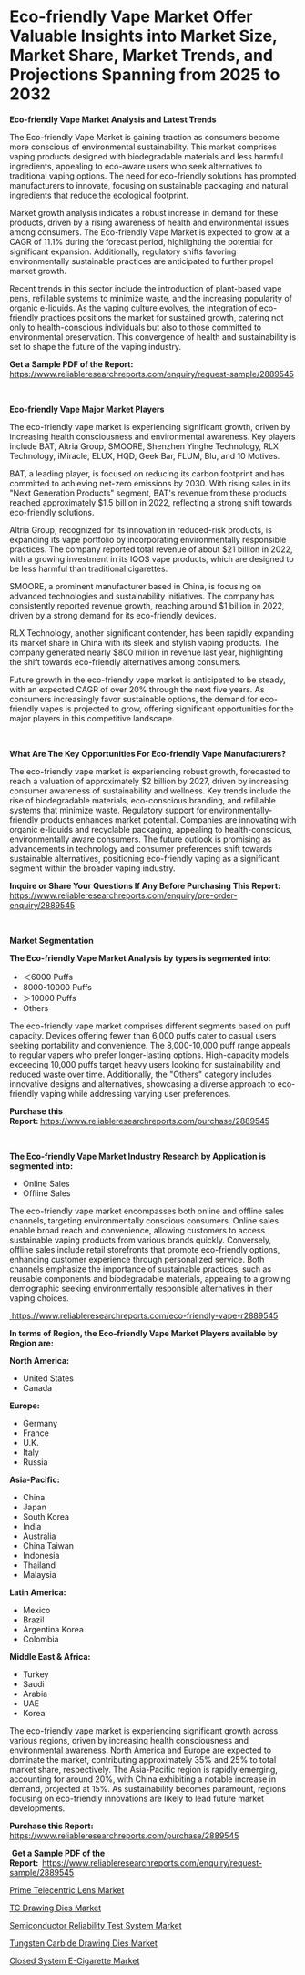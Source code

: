 <p><h1>Eco-friendly Vape Market Offer Valuable Insights into Market Size, Market Share, Market Trends, and Projections Spanning from 2025 to 2032</h1></p><p><strong>Eco-friendly Vape Market Analysis and Latest Trends</strong></p>
<p><p>The Eco-friendly Vape Market is gaining traction as consumers become more conscious of environmental sustainability. This market comprises vaping products designed with biodegradable materials and less harmful ingredients, appealing to eco-aware users who seek alternatives to traditional vaping options. The need for eco-friendly solutions has prompted manufacturers to innovate, focusing on sustainable packaging and natural ingredients that reduce the ecological footprint.</p><p>Market growth analysis indicates a robust increase in demand for these products, driven by a rising awareness of health and environmental issues among consumers. The Eco-friendly Vape Market is expected to grow at a CAGR of 11.1% during the forecast period, highlighting the potential for significant expansion. Additionally, regulatory shifts favoring environmentally sustainable practices are anticipated to further propel market growth.</p><p>Recent trends in this sector include the introduction of plant-based vape pens, refillable systems to minimize waste, and the increasing popularity of organic e-liquids. As the vaping culture evolves, the integration of eco-friendly practices positions the market for sustained growth, catering not only to health-conscious individuals but also to those committed to environmental preservation. This convergence of health and sustainability is set to shape the future of the vaping industry.</p></p>
<p><strong>Get a Sample PDF of the Report:&nbsp;</strong> <a href="https://www.reliableresearchreports.com/enquiry/request-sample/2889545?utm_campaign=13&utm_medium=2&utm_source=Github&utm_content=ia&utm_term=14032025&utm_id=eco-friendly-vape">https://www.reliableresearchreports.com/enquiry/request-sample/2889545</a></p>
<p>&nbsp;</p>
<p><strong>Eco-friendly Vape Major Market Players</strong></p>
<p><p>The eco-friendly vape market is experiencing significant growth, driven by increasing health consciousness and environmental awareness. Key players include BAT, Altria Group, SMOORE, Shenzhen Yinghe Technology, RLX Technology, iMiracle, ELUX, HQD, Geek Bar, FLUM, Blu, and 10 Motives.</p><p>BAT, a leading player, is focused on reducing its carbon footprint and has committed to achieving net-zero emissions by 2030. With rising sales in its "Next Generation Products" segment, BAT's revenue from these products reached approximately $1.5 billion in 2022, reflecting a strong shift towards eco-friendly solutions.</p><p>Altria Group, recognized for its innovation in reduced-risk products, is expanding its vape portfolio by incorporating environmentally responsible practices. The company reported total revenue of about $21 billion in 2022, with a growing investment in its IQOS vape products, which are designed to be less harmful than traditional cigarettes.</p><p>SMOORE, a prominent manufacturer based in China, is focusing on advanced technologies and sustainability initiatives. The company has consistently reported revenue growth, reaching around $1 billion in 2022, driven by a strong demand for its eco-friendly devices.</p><p>RLX Technology, another significant contender, has been rapidly expanding its market share in China with its sleek and stylish vaping products. The company generated nearly $800 million in revenue last year, highlighting the shift towards eco-friendly alternatives among consumers.</p><p>Future growth in the eco-friendly vape market is anticipated to be steady, with an expected CAGR of over 20% through the next five years. As consumers increasingly favor sustainable options, the demand for eco-friendly vapes is projected to grow, offering significant opportunities for the major players in this competitive landscape.</p></p>
<p>&nbsp;</p>
<p><strong>What Are The Key Opportunities For Eco-friendly Vape Manufacturers?</strong></p>
<p><p>The eco-friendly vape market is experiencing robust growth, forecasted to reach a valuation of approximately $2 billion by 2027, driven by increasing consumer awareness of sustainability and wellness. Key trends include the rise of biodegradable materials, eco-conscious branding, and refillable systems that minimize waste. Regulatory support for environmentally-friendly products enhances market potential. Companies are innovating with organic e-liquids and recyclable packaging, appealing to health-conscious, environmentally aware consumers. The future outlook is promising as advancements in technology and consumer preferences shift towards sustainable alternatives, positioning eco-friendly vaping as a significant segment within the broader vaping industry.</p></p>
<p><strong>Inquire or Share Your Questions If Any Before Purchasing This Report:</strong> <a href="https://www.reliableresearchreports.com/enquiry/pre-order-enquiry/2889545?utm_campaign=13&utm_medium=2&utm_source=Github&utm_content=ia&utm_term=14032025&utm_id=eco-friendly-vape">https://www.reliableresearchreports.com/enquiry/pre-order-enquiry/2889545</a></p>
<p>&nbsp;</p>
<p><strong>Market Segmentation</strong></p>
<p><strong>The Eco-friendly Vape Market Analysis by types is segmented into:</strong></p>
<p><ul><li>＜6000 Puffs</li><li>8000-10000 Puffs</li><li>＞10000 Puffs</li><li>Others</li></ul></p>
<p><p>The eco-friendly vape market comprises different segments based on puff capacity. Devices offering fewer than 6,000 puffs cater to casual users seeking portability and convenience. The 8,000-10,000 puff range appeals to regular vapers who prefer longer-lasting options. High-capacity models exceeding 10,000 puffs target heavy users looking for sustainability and reduced waste over time. Additionally, the "Others" category includes innovative designs and alternatives, showcasing a diverse approach to eco-friendly vaping while addressing varying user preferences.</p></p>
<p><strong>Purchase this Report:&nbsp;</strong><a href="https://www.reliableresearchreports.com/purchase/2889545?utm_campaign=13&utm_medium=2&utm_source=Github&utm_content=ia&utm_term=14032025&utm_id=eco-friendly-vape">https://www.reliableresearchreports.com/purchase/2889545</a></p>
<p>&nbsp;</p>
<p><strong>The Eco-friendly Vape Market Industry Research by Application is segmented into:</strong></p>
<p><ul><li>Online Sales</li><li>Offline Sales</li></ul></p>
<p><p>The eco-friendly vape market encompasses both online and offline sales channels, targeting environmentally conscious consumers. Online sales enable broad reach and convenience, allowing customers to access sustainable vaping products from various brands quickly. Conversely, offline sales include retail storefronts that promote eco-friendly options, enhancing customer experience through personalized service. Both channels emphasize the importance of sustainable practices, such as reusable components and biodegradable materials, appealing to a growing demographic seeking environmentally responsible alternatives in their vaping choices.</p></p>
<p><a href="https://www.reliableresearchreports.com/eco-friendly-vape-r2889545?utm_campaign=13&utm_medium=2&utm_source=Github&utm_content=ia&utm_term=14032025&utm_id=eco-friendly-vape">&nbsp;https://www.reliableresearchreports.com/eco-friendly-vape-r2889545</a></p>
<p><strong>In terms of Region, the Eco-friendly Vape Market Players available by Region are:</strong></p>
<p>
    <p> <strong> North America: </strong>
        <ul>
            <li>United States</li>
            <li>Canada</li>
        </ul>
        </p> 
    <p> <strong> Europe: </strong>
        <ul>
            <li>Germany</li>
            <li>France</li>
            <li>U.K.</li>
            <li>Italy</li>
            <li>Russia</li>
        </ul>
        </p> 
    <p> <strong> Asia-Pacific: </strong>
        <ul>
            <li>China</li>
            <li>Japan</li>
            <li>South Korea</li>
            <li>India</li>
            <li>Australia</li>
            <li>China Taiwan</li>
            <li>Indonesia</li>
            <li>Thailand</li>
            <li>Malaysia</li>
        </ul>
        </p> 
    <p> <strong> Latin America: </strong>
        <ul>
            <li>Mexico</li>
            <li>Brazil</li>
            <li>Argentina Korea</li>
            <li>Colombia</li>
        </ul>
        </p> 
    <p> <strong> Middle East & Africa: </strong>
        <ul>
            <li>Turkey</li>
            <li>Saudi</li>
            <li>Arabia</li>
            <li>UAE</li>
            <li>Korea</li>
        </ul>
    </p>
    </p>
<p><p>The eco-friendly vape market is experiencing significant growth across various regions, driven by increasing health consciousness and environmental awareness. North America and Europe are expected to dominate the market, contributing approximately 35% and 25% to total market share, respectively. The Asia-Pacific region is rapidly emerging, accounting for around 20%, with China exhibiting a notable increase in demand, projected at 15%. As sustainability becomes paramount, regions focusing on eco-friendly innovations are likely to lead future market developments.</p></p>
<p><strong>Purchase this Report: </strong><a href="https://www.reliableresearchreports.com/purchase/2889545?utm_campaign=13&utm_medium=2&utm_source=Github&utm_content=ia&utm_term=14032025&utm_id=eco-friendly-vape">https://www.reliableresearchreports.com/purchase/2889545</a></p>
<p>&nbsp;<strong>Get a Sample PDF of the Report:&nbsp;&nbsp;</strong><a href="https://www.reliableresearchreports.com/enquiry/request-sample/2889545?utm_campaign=13&utm_medium=2&utm_source=Github&utm_content=ia&utm_term=14032025&utm_id=eco-friendly-vape">https://www.reliableresearchreports.com/enquiry/request-sample/2889545</a></p>
<p><strong></strong></p>
<p><p><a href="https://github.com/kumusdadlas/Market-Research-Report-List-1/blob/main/prime-telecentric-lens-market.md?utm_campaign=13&utm_medium=2&utm_source=Github&utm_content=ia&utm_term=14032025&utm_id=eco-friendly-vape">Prime Telecentric Lens Market</a></p><p><a href="https://github.com/welidaeisya/Market-Research-Report-List-1/blob/main/tc-drawing-dies-market.md?utm_campaign=13&utm_medium=2&utm_source=Github&utm_content=ia&utm_term=14032025&utm_id=eco-friendly-vape">TC Drawing Dies Market</a></p><p><a href="https://github.com/tafuaraasswn/Market-Research-Report-List-1/blob/main/semiconductor-reliability-test-system-market.md?utm_campaign=13&utm_medium=2&utm_source=Github&utm_content=ia&utm_term=14032025&utm_id=eco-friendly-vape">Semiconductor Reliability Test System Market</a></p><p><a href="https://github.com/anesimazikpd/Market-Research-Report-List-1/blob/main/tungsten-carbide-drawing-dies-market.md?utm_campaign=13&utm_medium=2&utm_source=Github&utm_content=ia&utm_term=14032025&utm_id=eco-friendly-vape">Tungsten Carbide Drawing Dies Market</a></p><p><a href="https://github.com/donsonjupa/Market-Research-Report-List-1/blob/main/closed-system-e-cigarette-market.md?utm_campaign=13&utm_medium=2&utm_source=Github&utm_content=ia&utm_term=14032025&utm_id=eco-friendly-vape">Closed System E-Cigarette Market</a></p></p>